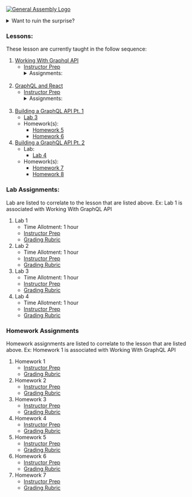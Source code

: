 [![General Assembly Logo](https://camo.githubusercontent.com/1a91b05b8f4d44b5bbfb83abac2b0996d8e26c92/687474703a2f2f692e696d6775722e636f6d2f6b6538555354712e706e67)](https://generalassemb.ly/education/web-development-immersive)


<details>
<summary>Want to ruin the surprise?</summary>
<br>
Well, you asked for it!
</details>

### Lessons:
These lesson are currently taught in the follow sequence:
1. [Working With Graphql API](./1-working-with-graphql-api/README.md)
   * [Instructor Prep](#)
        <details>
        <summary>Assignments:</summary>
        <!-- <br> -->
        <ul>
          <li><a href="./assignments/lab-1">Lab 1</a></li>
          <li>Homework(s):</li>
          <ul>
          <li><a href="./assignments/homework-1">Homework 1</a></li>
          <li><a href="./assignments/homework-2">Homework 2</a></li>
          </ul>
        </details>
        <br/>
1. [GraphQL and React](2-graphql-and-react/README.md)
   * [Instructor Prep](#)
        <details>
        <summary>Assignments:</summary>
        <!-- <br> -->
        <ul>
          <li><a href="./assignments/lab-2">Lab 2</a></li>
          <li>Homework(s):</li>
          <ul>
          <li><a href="./assignments/lab-3">Homework 3</a></li>
          <li><a href="./assignments/lab-4">Homework 4</a></li>
          </ul>
        </details>
        <br/>
2. [Building a GraphQL API Pt. 1](3-building-a-graphql-api-pt-1/README.md)
   * [Lab 3](./assignments/lab-3)
   * Homework(s):
     * [Homework 5](./assignments/lab-4)
     * [Homework 6](./assignments/lab-5)
3. [Building a GraphQL API Pt. 2](4-building-a-graphql-api-pt-2/README.md)
   * Lab:
     * [Lab 4](./assignments/lab-4)
   * Homework(s):
     * [Homework 7](./assignments/lab-5)
     * [Homework 8](./assignments/lab-6)


### Lab Assignments:
Lab are listed to correlate to the lesson that are listed above. Ex: Lab 1 is associated with Working With GraphQL API

1. Lab 1
   * Time Allotment: 1 hour
   * [Instructor Prep](#)
   * [Grading Rubric](#)
2. Lab 2
   * Time Allotment: 1 hour
   * [Instructor Prep](#)
   * [Grading Rubric](#)
3. Lab 3
   * Time Allotment: 1 hour
   * [Instructor Prep](#)
   * [Grading Rubric](#)
4. Lab 4
   * Time Allotment: 1 hour
   * [Instructor Prep](#)
   * [Grading Rubric](#)


### Homework Assignments
Homework assignments are listed to correlate to the lesson that are listed above. Ex: Homework 1 is associated with Working With GraphQL API
1. Homework 1
   * [Instructor Prep](#)
   * [Grading Rubric](#)
2. Homework 2
   * [Instructor Prep](#)
   * [Grading Rubric](#)
3. Homework 3
   * [Instructor Prep](#)
   * [Grading Rubric](#)
4. Homework 4
   * [Instructor Prep](#)
   * [Grading Rubric](#)
5. Homework 5
   * [Instructor Prep](#)
   * [Grading Rubric](#)
6. Homework 6
   * [Instructor Prep](#)
   * [Grading Rubric](#)
7. Homework 7
   * [Instructor Prep](#)
   * [Grading Rubric](#)